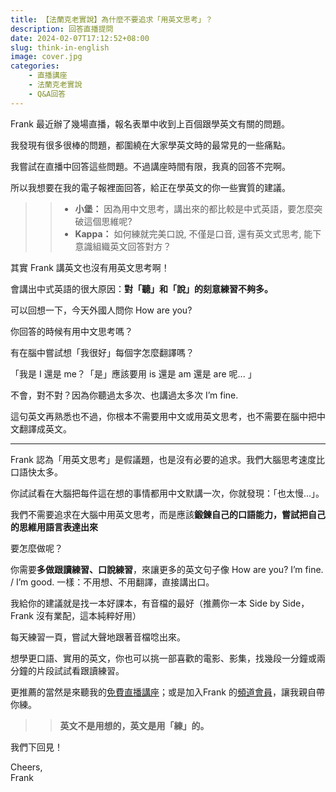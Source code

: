 ```yaml
---
title: 【法蘭克老實說】為什麼不要追求「用英文思考」？
description: 回答直播提問
date: 2024-02-07T17:12:52+08:00
slug: think-in-english
image: cover.jpg
categories:
    - 直播講座
    - 法蘭克老實說
    - Q&A回答
---
```


Frank 最近辦了幾場直播，報名表單中收到上百個跟學英文有關的問題。

我發現有很多很棒的問題，都圍繞在大家學英文時的最常見的一些痛點。

我嘗試在直播中回答這些問題。不過講座時間有限，我真的回答不完啊。

所以我想要在我的電子報裡面回答，給正在學英文的你一些實質的建議。


>> - **小堡：** 因為用中文思考，講出來的都比較是中式英語，要怎麼突破這個思維呢?  
>> - **Kappa：** 如何練就完美口說, 不僅是口音, 還有英文式思考, 能下意識組織英文回答對方？

其實 Frank 講英文也沒有用英文思考啊！

會講出中式英語的很大原因：**對「聽」和「說」的刻意練習不夠多。**

可以回想一下，今天外國人問你 How are you? 

你回答的時候有用中文思考嗎？

有在腦中嘗試想「我很好」每個字怎麼翻譯嗎？

「我是 I 還是 me？「是」應該要用 is 還是 am 還是 are 呢... 」

不會，對不對？因為你聽過太多次、也講過太多次 I’m fine. 

這句英文再熟悉也不過，你根本不需要用中文或用英文思考，也不需要在腦中把中文翻譯成英文。	

---

Frank 認為「用英文思考」是假議題，也是沒有必要的追求。我們大腦思考速度比口語快太多。

你試試看在大腦把每件這在想的事情都用中文默講一次，你就發現：「也太慢...」。

我們不需要追求在大腦中用英文思考，而是應該**鍛鍊自己的口語能力，嘗試把自己的思維用語言表達出來**

要怎麼做呢？

你需要**多做跟讀練習、口說練習**，來讓更多的英文句子像 How are you? I’m fine. / I’m good.  一樣：不用想、不用翻譯，直接講出口。

我給你的建議就是找一本好課本，有音檔的最好（推薦你一本 Side by Side，Frank 沒有業配，這本純粹好用）

每天練習一頁，嘗試大聲地跟著音檔唸出來。

想學更口語、實用的英文，你也可以挑一部喜歡的電影、影集，找幾段一分鐘或兩分鐘的片段試試看跟讀練習。

更推薦的當然是來聽我的[免費直播講座](https://bit.ly/49hQVda)；或是加入Frank 的[頻道會員](https://bit.ly/4bs4tVa)，讓我親自帶你練。

>> **英文不是用想的，英文是用「練」的。**

我們下回見！

Cheers,  
Frank